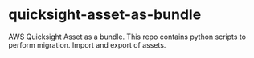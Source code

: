 # quicksight-asset-as-bundle
AWS Quicksight Asset as a bundle. This repo contains python scripts to perform migration. Import and export of assets.
